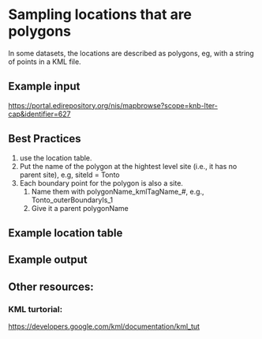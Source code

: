 # Sampling locations that are polygons

In some datasets, the locations are described as polygons, eg, with a string of points in a KML file.

## Example input 
https://portal.edirepository.org/nis/mapbrowse?scope=knb-lter-cap&identifier=627


## Best Practices
1. use the location table.
1. Put the name of the polygon at the hightest level site (i.e., it has no parent site), e.g, siteId = Tonto
1. Each boundary point for the polygon is also a site. 
    1. Name them with polygonName_kmlTagName_#, e.g., Tonto_outerBoundaryIs_1
    1. Give it a parent polygonName
  
## Example location table


## Example output


## Other resources:
### KML turtorial:
https://developers.google.com/kml/documentation/kml_tut
